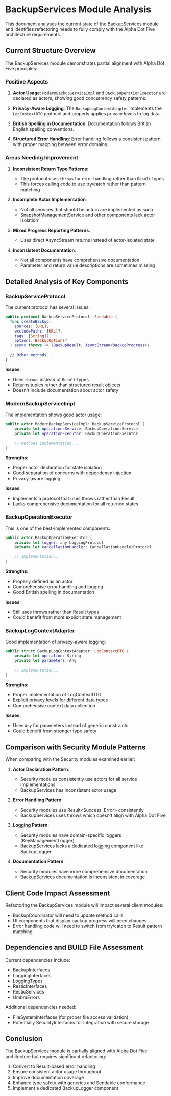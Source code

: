 # BackupServices Module Analysis

This document analyses the current state of the BackupServices module and identifies refactoring needs to fully comply with the Alpha Dot Five architecture requirements.

## Current Structure Overview

The BackupServices module demonstrates partial alignment with Alpha Dot Five principles:

### Positive Aspects

1. **Actor Usage**: `ModernBackupServiceImpl` and `BackupOperationExecutor` are declared as actors, showing good concurrency safety patterns.

2. **Privacy-Aware Logging**: The `BackupLogContextAdapter` implements the `LogContextDTO` protocol and properly applies privacy levels to log data.

3. **British Spelling in Documentation**: Documentation follows British English spelling conventions.

4. **Structured Error Handling**: Error handling follows a consistent pattern with proper mapping between error domains.

### Areas Needing Improvement

1. **Inconsistent Return Type Patterns**:
   - The protocol uses `throws` for error handling rather than `Result` types
   - This forces calling code to use try/catch rather than pattern matching

2. **Incomplete Actor Implementation**:
   - Not all services that should be actors are implemented as such
   - SnapshotManagementService and other components lack actor isolation

3. **Mixed Progress Reporting Patterns**:
   - Uses direct AsyncStream returns instead of actor-isolated state

4. **Inconsistent Documentation**:
   - Not all components have comprehensive documentation
   - Parameter and return value descriptions are sometimes missing

## Detailed Analysis of Key Components

### BackupServiceProtocol

The current protocol has several issues:

```swift
public protocol BackupServiceProtocol: Sendable {
  func createBackup(
    sources: [URL],
    excludePaths: [URL]?,
    tags: [String]?,
    options: BackupOptions?
  ) async throws -> (BackupResult, AsyncStream<BackupProgress>)
  
  // Other methods...
}
```

**Issues**:
- Uses `throws` instead of `Result` types
- Returns tuples rather than structured result objects
- Doesn't include documentation about actor safety

### ModernBackupServiceImpl

The implementation shows good actor usage:

```swift
public actor ModernBackupServiceImpl: BackupServiceProtocol {
    private let operationsService: BackupOperationsService
    private let operationExecutor: BackupOperationExecutor
    
    // Methods implementation...
}
```

**Strengths**:
- Proper actor declaration for state isolation
- Good separation of concerns with dependency injection
- Privacy-aware logging

**Issues**:
- Implements a protocol that uses throws rather than Result
- Lacks comprehensive documentation for all returned states

### BackupOperationExecutor

This is one of the best-implemented components:

```swift
public actor BackupOperationExecutor {
    private let logger: any LoggingProtocol
    private let cancellationHandler: CancellationHandlerProtocol
    
    // Implementation...
}
```

**Strengths**:
- Properly defined as an actor
- Comprehensive error handling and logging
- Good British spelling in documentation

**Issues**:
- Still uses throws rather than Result types
- Could benefit from more explicit state management

### BackupLogContextAdapter

Good implementation of privacy-aware logging:

```swift
public struct BackupLogContextAdapter: LogContextDTO {
    private let operation: String
    private let parameters: Any
    
    // Implementation...
}
```

**Strengths**:
- Proper implementation of LogContextDTO
- Explicit privacy levels for different data types
- Comprehensive context data collection

**Issues**:
- Uses `Any` for parameters instead of generic constraints
- Could benefit from stronger type safety

## Comparison with Security Module Patterns

When comparing with the Security modules examined earlier:

1. **Actor Declaration Pattern**:
   - Security modules consistently use actors for all service implementations
   - BackupServices has inconsistent actor usage

2. **Error Handling Pattern**:
   - Security modules use Result<Success, Error> consistently
   - BackupServices uses throws which doesn't align with Alpha Dot Five

3. **Logging Pattern**:
   - Security modules have domain-specific loggers (KeyManagementLogger)
   - BackupServices lacks a dedicated logging component like BackupLogger

4. **Documentation Pattern**:
   - Security modules have more comprehensive documentation
   - BackupServices documentation is inconsistent in coverage

## Client Code Impact Assessment

Refactoring the BackupServices module will impact several client modules:

- BackupCoordinator will need to update method calls
- UI components that display backup progress will need changes
- Error handling code will need to switch from try/catch to Result pattern matching

## Dependencies and BUILD File Assessment

Current dependencies include:
- BackupInterfaces
- LoggingInterfaces
- LoggingTypes
- ResticInterfaces
- ResticServices
- UmbraErrors

Additional dependencies needed:
- FileSystemInterfaces (for proper file access validation)
- Potentially SecurityInterfaces for integration with secure storage

## Conclusion

The BackupServices module is partially aligned with Alpha Dot Five architecture but requires significant refactoring:

1. Convert to Result-based error handling
2. Ensure consistent actor usage throughout
3. Improve documentation coverage
4. Enhance type safety with generics and Sendable conformance
5. Implement a dedicated BackupLogger component
